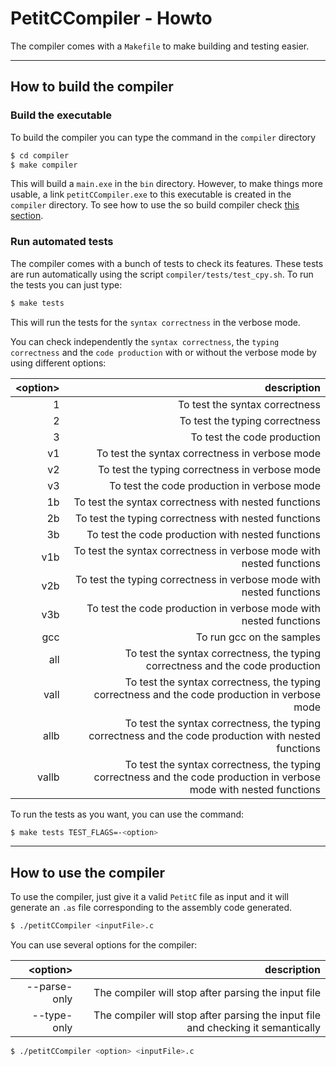 # PetitCCompiler - Howto

The compiler comes with a `Makefile` to make building and testing easier.

---


## How to build the compiler

### Build the executable

To build the compiler you can type the command in the `compiler` directory
```sh
$ cd compiler
$ make compiler
```

This will build a `main.exe` in the `bin` directory. However, to make things more usable, a link `petitCCompiler.exe` to this executable is created in the `compiler` directory. To see how to use the so build compiler check [this section](#How-to-use-the-compiler).


### Run automated tests

The compiler comes with a bunch of tests to check its features. These tests are run automatically using the script `compiler/tests/test_cpy.sh`. To run the tests you can just type:
```sh
$ make tests
```
This will run the tests for the `syntax correctness` in the verbose mode.

You can check independently the `syntax correctness`, the `typing correctness` and the `code production` with or without the verbose mode by using different options:

| &lt;option&gt;  | description |
| --------------: | ----------: |
|1                | To test the syntax correctness |
|2                | To test the typing correctness |
|3                | To test the code production |
|v1               | To test the syntax correctness in verbose mode |
|v2               | To test the typing correctness in verbose mode |
|v3               | To test the code production in verbose mode |
|1b               | To test the syntax correctness with nested functions |
|2b               | To test the typing correctness with nested functions |
|3b               | To test the code production with nested functions |
|v1b              | To test the syntax correctness in verbose mode with nested functions |
|v2b              | To test the typing correctness in verbose mode with nested functions |
|v3b              | To test the code production in verbose mode with nested functions |
|gcc              | To run gcc on the samples |
|all              | To test the syntax correctness, the typing correctness and the code production |
|vall             | To test the syntax correctness, the typing correctness and the code production in verbose mode |
|allb             | To test the syntax correctness, the typing correctness and the code production with nested functions |
|vallb            | To test the syntax correctness, the typing correctness and the code production in verbose mode with nested functions |

To run the tests as you want, you can use the command:
```sh
$ make tests TEST_FLAGS=-<option>
```

---


## How to use the compiler

To use the compiler, just give it a valid `PetitC` file as input and it will generate an `.as` file corresponding to the assembly code generated.

```sh
$ ./petitCCompiler <inputFile>.c
```

You can use several options for the compiler:

| &lt;option&gt;  | description |
| --------------: | ----------: |
| --parse-only    | The compiler will stop after parsing the input file |
| --type-only     | The compiler will stop after parsing the input file and checking it semantically |

```sh
$ ./petitCCompiler <option> <inputFile>.c
```